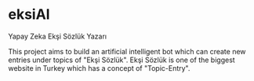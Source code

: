 # eksiAI
Yapay Zeka Ekşi Sözlük Yazarı

This project aims to build an artificial intelligent bot which can create new entries under topics of "Ekşi Sözlük". Ekşi Sözlük is one of the biggest website in Turkey which has a concept of "Topic-Entry". 
